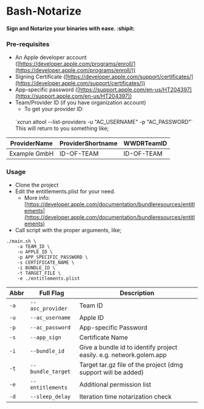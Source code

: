 # Bash-Notarize
#### Sign and Notarize your binaries with ease. :shipit:

### Pre-requisites

- An Apple developer account ([https://developer.apple.com/programs/enroll/](https://developer.apple.com/programs/enroll/))
- Signing Certificate ([https://developer.apple.com/support/certificates/](https://developer.apple.com/support/certificates/))
- App-specific password ([https://support.apple.com/en-us/HT204397](https://support.apple.com/en-us/HT204397))
- Team/Provider ID (if you have organization account)
	+ To get your provider ID:
	<br/>
	`xcrun altool --list-providers -u "AC_USERNAME" -p "AC_PASSWORD"`
	<br/>
	This will return to you something like;
	<br/>
| ProviderName | ProviderShortname | WWDRTeamID |
| --- | --- | --- |
| Example GmbH | ID-OF-TEAM | ID-OF-TEAM |

### Usage

- Clone the project
- Edit the entitlements.plist for your need.
	- More info: [https://developer.apple.com/documentation/bundleresources/entitlements](https://developer.apple.com/documentation/bundleresources/entitlements)
- Call script with the proper arguments, like;
	<br/>
```
./main.sh \
	-a TEAM_ID \
	-u APPLE_ID \
	-p APP_SPECIFIC_PASSWORD \
	-s CERTIFICATE_NAME \
	-i BUNDLE_ID \
	-t TARGET_FILE \
	-e ./entitlements.plist
```

| Abbr | Full Flag | Description |
| --- | --- | --- |
| `-a` | `--asc_provider` | Team ID |
| `-u` | `--ac_username` | Apple ID |
| `-p` | `--ac_password` | App-specific Password |
| `-s` | `--app_sign` | Certificate Name |
| `-i` | `--bundle_id` | Give a bundle id to identify project easily. e.g. network.golem.app |
| `-t` | `--bundle_target` | Target tar.gz file of the project (dmg support will be added) |
| `-e` | `--entitlements` | Additional permission list |
| `-d` | `--sleep_delay` | Iteration time notarization check |
